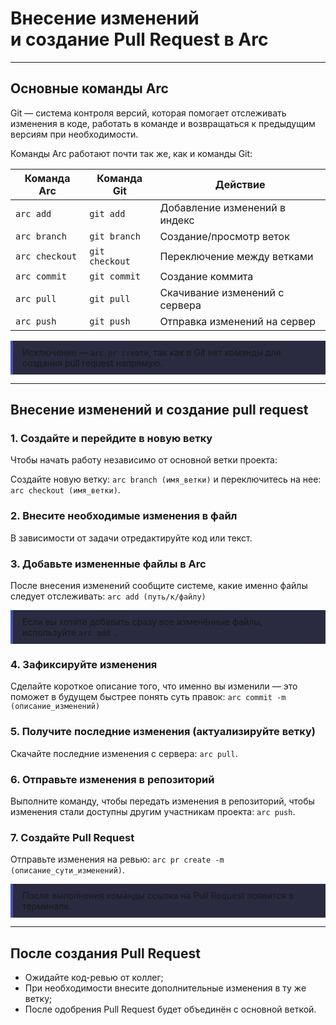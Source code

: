 <h1 class="name" id="h1"> Внесение изменений </br>и создание Pull Request в Arc</h1>

---

## Основные команды Arc
 
Git — система контроля версий, которая помогает отслеживать изменения в коде, работать в команде и возвращаться к предыдущим версиям при необходимости.


Команды Arc работают почти так же, как и команды Git:
  
| Команда   Arc      | Команда Git  | Действие                    |
|------------------|---------------|------------------------------|
| `arc add`        | `git add`     | Добавление изменений в индекс |
| `arc branch`     | `git branch`  | Создание/просмотр веток       |
| `arc checkout`   | `git checkout`| Переключение между ветками    |
| `arc commit`     | `git commit`  | Создание коммита             |
| `arc pull`       | `git pull`    | Скачивание изменений с сервера  |
| `arc push`       | `git push`    | Отправка изменений на сервер  |

<div style="border-left: 4px solid #4051B5; background-color:#2a2a40; padding: 10px 15px; margin-top: 1em; margin-bottom: 1em; border-radius: 0px;">
Исключение — <code>arc pr create</code>, так как в Git нет команды для создания pull request напрямую.
</div>

---

## Внесение изменений и создание pull request

### 1. Создайте и перейдите в новую ветку
Чтобы начать работу независимо от основной ветки проекта:

Создайте новую ветку: `arc branch (имя_ветки)` и переключитесь на нее: `arc checkout (имя_ветки)`.

### 2. Внесите необходимые изменения в файл
В зависимости от задачи отредактируйте код или текст.

### 3. Добавьте измененные файлы в Arc
После внесения изменений сообщите системе, какие именно файлы следует отслеживать: `arc add (путь/к/файлу)`

<div style="border-left: 4px solid #4051B5; background-color:#2a2a40; padding: 10px 15px; margin-top: 1em; margin-bottom: 1em; border-radius: 0px;">
Если вы хотите добавить сразу все изменённые файлы, используйте <code>arc add .</code>
</div>

### 4. Зафиксируйте изменения
Сделайте короткое описание того, что именно вы изменили — это поможет в будущем быстрее понять суть правок: `arc commit -m (описание_изменений)`

### 5. Получите последние изменения (актуализируйте ветку)
Скачайте последние изменения с сервера: `arc pull`.

### 6. Отправьте изменения в репозиторий
Выполните команду, чтобы передать изменения в репозиторий, чтобы изменения стали доступны другим участникам проекта: `arc push`.

### 7. Создайте Pull Request
Отправьте изменения на ревью: `arc pr create -m (описание_сути_изменений)`.

<div style="border-left: 4px solid #4051B5; background-color:#2a2a40; padding: 10px 15px; margin-top: 1em; margin-bottom: 1em; border-radius: 0px;">
После выполнения команды ссылка на Pull Request появится в терминале.
</div>

---

## После создания Pull Request

* Ожидайте код-ревью от коллег;
* При необходимости внесите дополнительные изменения в ту же ветку;
* После одобрения Pull Request будет объединён с основной веткой.